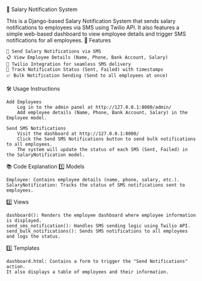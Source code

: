 💸 Salary Notification System

This is a Django-based Salary Notification System that sends salary notifications to employees via SMS using Twilio API. It also features a simple web-based dashboard to view employee details and trigger SMS notifications for all employees.
🚀 Features

    📲 Send Salary Notifications via SMS
    📋 View Employee Details (Name, Phone, Bank Account, Salary)
    📡 Twilio Integration for seamless SMS delivery
    📅 Track Notification Status (Sent, Failed) with timestamps
    📈 Bulk Notification Sending (Send to all employees at once)

  🛠️ Usage Instructions

    Add Employees
        Log in to the admin panel at http://127.0.0.1:8000/admin/
        Add employee details (Name, Phone, Bank Account, Salary) in the Employee model.

    Send SMS Notifications
        Visit the dashboard at http://127.0.0.1:8000/
        Click the Send SMS Notifications button to send bulk notifications to all employees.
        The system will update the status of each SMS (Sent, Failed) in the SalaryNotification model.

📚 Code Explanation
1️⃣ Models

    Employee: Contains employee details (name, phone, salary, etc.).
    SalaryNotification: Tracks the status of SMS notifications sent to employees.

2️⃣ Views

    dashboard(): Renders the employee dashboard where employee information is displayed.
    send_sms_notification(): Handles SMS sending logic using Twilio API.
    send_bulk_notifications(): Sends SMS notifications to all employees and logs the status.

3️⃣ Templates

    dashboard.html: Contains a form to trigger the "Send Notifications" action.
    It also displays a table of employees and their information.
